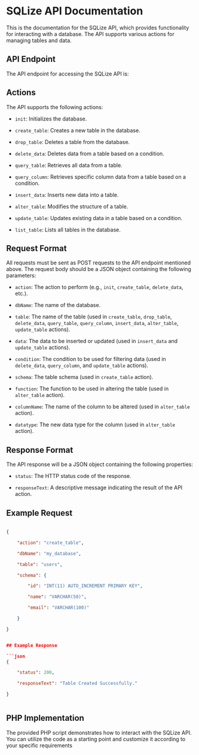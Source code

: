 # SQLize API Documentation

This is the documentation for the SQLize API, which provides functionality for interacting with a database. The API supports various actions for managing tables and data.

## API Endpoint

The API endpoint for accessing the SQLize API is:

## Actions

The API supports the following actions:

- `init`: Initializes the database.

- `create_table`: Creates a new table in the database.

- `drop_table`: Deletes a table from the database.

- `delete_data`: Deletes data from a table based on a condition.

- `query_table`: Retrieves all data from a table.

- `query_column`: Retrieves specific column data from a table based on a condition.

- `insert_data`: Inserts new data into a table.

- `alter_table`: Modifies the structure of a table.

- `update_table`: Updates existing data in a table based on a condition.

- `list_table`: Lists all tables in the database.

## Request Format

All requests must be sent as POST requests to the API endpoint mentioned above. The request body should be a JSON object containing the following parameters:

- `action`: The action to perform (e.g., `init`, `create_table`, `delete_data`, etc.).

- `dbName`: The name of the database.

- `table`: The name of the table (used in `create_table`, `drop_table`, `delete_data`, `query_table`, `query_column`, `insert_data`, `alter_table`, `update_table` actions).

- `data`: The data to be inserted or updated (used in `insert_data` and `update_table` actions).

- `condition`: The condition to be used for filtering data (used in `delete_data`, `query_column`, and `update_table` actions).

- `schema`: The table schema (used in `create_table` action).

- `function`: The function to be used in altering the table (used in `alter_table` action).

- `columnName`: The name of the column to be altered (used in `alter_table` action).

- `datatype`: The new data type for the column (used in `alter_table` action).

## Response Format

The API response will be a JSON object containing the following properties:

- `status`: The HTTP status code of the response.

- `responseText`: A descriptive message indicating the result of the API action.

## Example Request

```json

{

    "action": "create_table",

    "dbName": "my_database",

    "table": "users",

    "schema": {

        "id": "INT(11) AUTO_INCREMENT PRIMARY KEY",

        "name": "VARCHAR(50)",

        "email": "VARCHAR(100)"

    }

}


## Example Response 

```json
{

    "status": 200,

    "responseText": "Table Created Successfully."

}



```


## PHP Implementation 

The provided PHP script demonstrates how to interact with the SQLize API. You can utilize the code as a starting point and customize it according to your specific requirements


